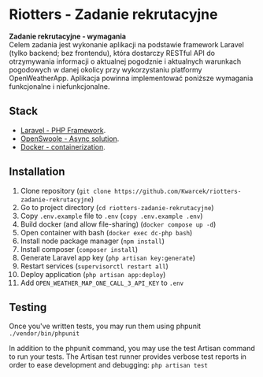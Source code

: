 <h1>Riotters - Zadanie rekrutacyjne</h1>

<b>Zadanie rekrutacyjne - wymagania</b>    
Celem zadania jest wykonanie aplikacji na podstawie framework Laravel (tylko backend; bez frontendu), która dostarczy RESTful API do otrzymywania informacji o aktualnej pogodznie i aktualnych warunkach pogodowych w danej okolicy przy wykorzystaniu platformy OpenWeatherApp. Aplikacja powinna implementować poniższe wymagania funkcjonalne i niefunkcjonalne.


## Stack
- [Laravel - PHP Framework](https://laravel.com/).
- [OpenSwoole - Async solution](https://openswoole.com/).
- [Docker - containerization](https://www.docker.com/).

## Installation
1. Clone repository (`git clone https://github.com/Kwarcek/riotters-zadanie-rekrutacyjne`)
2. Go to project directory (`cd riotters-zadanie-rekrutacyjne`)
3. Copy `.env.example` file to `.env` (`copy .env.example .env`)
4. Build docker (and allow file-sharing) (`docker compose up -d`)
5. Open container with bash (`docker exec dc-php bash`)
6. Install node package manager (`npm install`)
7. Install composer (`composer install`)
8. Generate Laravel app key (`php artisan key:generate`)
9. Restart services (`supervisorctl restart all`)
10. Deploy application (`php artisan app:deploy`)
11. Add `OPEN_WEATHER_MAP_ONE_CALL_3_API_KEY` to `.env`

## Testing
Once you've written tests, you may run them using phpunit `./vendor/bin/phpunit`

In addition to the phpunit command, you may use the test Artisan command to run your tests. The Artisan test runner provides verbose test reports in order to ease development and debugging: `php artisan test`
